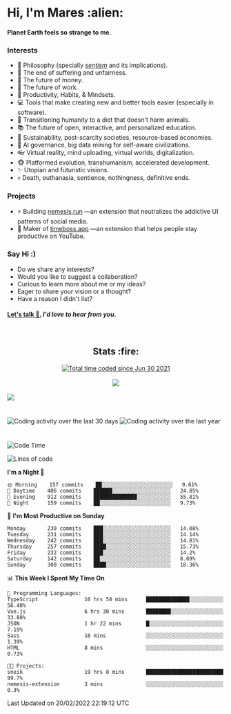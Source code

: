 <h1>Hi, I'm Mares :alien:</h1>

#### Planet Earth feels so strange to me.

### **Interests**

- 🌊 Philosophy (specially [_sentism_][sentismmedium] and its implications).
- 🎯 The end of suffering and unfairness.
- 💸 The future of money.
- 💼 The future of work.
- 🧠 Productivity, Habits, & Mindsets.
- 💻 Tools that make creating new and better tools easier (especially in software).
- 🥗 Transitioning humanity to a diet that doesn't harm animals.
- 📚 The future of open, interactive, and personalized education.
- 🌱 Sustainability, post-scarcity societies, resource-based economies.
- 🤖 AI governance, big data mining for self-aware civilizations.
- 👓 Virtual reality, mind uploading, virtual worlds, digitalization.
- 🐵 Platformed evolution, transhumanism, accelerated development.
- ✨ Utopian and futuristic visions.
- 💀 Death, euthanasia, sentience, nothingness, definitive ends.


### **Projects**

- ⚡ Building [nemesis.run](https://nemesis.run) —an extension that neutralizes the addictive UI patterns of social media.
- 💎 Maker of [timeboss.app](https://timeboss.app) —an extension that helps people stay productive on YouTube.


### **Say Hi :)**

- Do we share any interests?
- Would you like to suggest a collaboration?
- Curious to learn more about me or my ideas?
- Eager to share your vision or a thought?
- Have a reason I didn't list?

#### [Let's talk :wave:.](mailto:mareszhar@gmail.com) _I'd love to hear from you_.

[sentismmedium]: https://medium.com/@mareszhar/born-a-prisoner-a-reflection-about-life-its-struggles-and-a-plan-to-escape-d8566ce9b026

<br>

<h2 align="center">Stats :fire:</h2>

<div align="center">
  <a href="https://wakatime.com/@cfdc0e0d-4860-4b62-9ff0-cb659185525e">
    <img src="https://wakatime.com/badge/user/cfdc0e0d-4860-4b62-9ff0-cb659185525e.svg" alt="Total time coded since Jun 30 2021" />
  </a>
</div>

<br>

<!-- 
Add or remove this: 
&dates=B1AAB3FF 
...or this...
&date_format=M%20j%5B%2C%20Y%5D
from the *streak stats URL below* if they get bugged and aren't updating: 
-->

<div align="center">
  <img src="https://github-readme-streak-stats.herokuapp.com?user=mareszhar&theme=black-ice&hide_border=true&stroke=FFFFFF15&ring=DF8FFE&fire=DF8FFE&currStreakLabel=DF8FFE&background=1A232A&currStreakNum=86FFAB&dates=B1AAB3FF&date_format=M%20j%5B%2C%20Y%5D">
</div>

<br>

<img src="https://activity-graph.herokuapp.com/graph?username=mareszhar&theme=nord&bg_color=00000000&color=979797&line=DF8FFE&point=00000000&area=true&hide_border=true">

<br>

<h1></h1>

<img src="https://wakatime.com/share/@mares/5df0ff02-9c79-41b4-b540-51dc9c65a57b.svg" alt="Coding activity over the last 30 days" />
<img src="https://wakatime.com/share/@mares/ea89ba71-f374-40af-930c-e0655909fe37.svg" alt="Coding activity over the last year" />

<h1></h1>

<!--START_SECTION:waka-->
![Code Time](http://img.shields.io/badge/Code%20Time-509%20hrs%2019%20mins-blue)

![Lines of code](https://img.shields.io/badge/From%20Hello%20World%20I%27ve%20Written-130%20Thousand%20lines%20of%20code-blue)

**I'm a Night 🦉** 

```text
🌞 Morning    157 commits    ██░░░░░░░░░░░░░░░░░░░░░░░   9.61% 
🌆 Daytime    406 commits    ██████░░░░░░░░░░░░░░░░░░░   24.85% 
🌃 Evening    912 commits    ██████████████░░░░░░░░░░░   55.81% 
🌙 Night      159 commits    ██░░░░░░░░░░░░░░░░░░░░░░░   9.73%

```
📅 **I'm Most Productive on Sunday** 

```text
Monday       230 commits    ███░░░░░░░░░░░░░░░░░░░░░░   14.08% 
Tuesday      231 commits    ███░░░░░░░░░░░░░░░░░░░░░░   14.14% 
Wednesday    242 commits    ███░░░░░░░░░░░░░░░░░░░░░░   14.81% 
Thursday     257 commits    ████░░░░░░░░░░░░░░░░░░░░░   15.73% 
Friday       232 commits    ███░░░░░░░░░░░░░░░░░░░░░░   14.2% 
Saturday     142 commits    ██░░░░░░░░░░░░░░░░░░░░░░░   8.69% 
Sunday       300 commits    ████░░░░░░░░░░░░░░░░░░░░░   18.36%

```


📊 **This Week I Spent My Time On** 

```text
💬 Programming Languages: 
TypeScript               10 hrs 50 mins      ██████████████░░░░░░░░░░░   56.48% 
Vue.js                   6 hrs 30 mins       ████████░░░░░░░░░░░░░░░░░   33.88% 
JSON                     1 hr 22 mins        █░░░░░░░░░░░░░░░░░░░░░░░░   7.19% 
Sass                     16 mins             ░░░░░░░░░░░░░░░░░░░░░░░░░   1.39% 
HTML                     8 mins              ░░░░░░░░░░░░░░░░░░░░░░░░░   0.73%

🐱‍💻 Projects: 
sneik                    19 hrs 8 mins       █████████████████████████   99.7% 
nemesis-extension        3 mins              ░░░░░░░░░░░░░░░░░░░░░░░░░   0.3%

```


 Last Updated on 20/02/2022 22:19:12 UTC
<!--END_SECTION:waka-->
